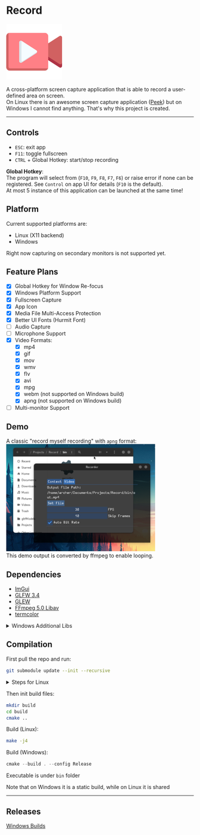 # Record

<img src="./assets/icon.png" width="150" alt="Icon">

A cross-platform screen capture application that is able to record a user-defined area on screen.  
On Linux there is an awesome screen capture application ([Peek](https://github.com/phw/peek)) but on Windows I cannot find anything. That's why this project is created.  

------

## Controls

* `ESC`: exit app  
* `F11`: toggle fullscreen  
* `CTRL` + Global Hotkey: start/stop recording  

__Global Hotkey__:  
The program will select from (`F10`, `F9`, `F8`, `F7`, `F6`) or raise error if none can be registered. See `Control` on app UI for details (`F10` is the default).  
At most 5 instance of this application can be launched at the same time!

## Platform  

Current supported platforms are:  
* Linux (X11 backend)  
* Windows  

Right now capturing on secondary monitors is not supported yet.

## Feature Plans

- [x] Global Hotkey for Window Re-focus  
- [x] Windows Platform Support  
- [x] Fullscreen Capture  
- [x] App Icon  
- [x] Media File Multi-Access Protection  
- [x] Better UI Fonts (Hurmit Font)  
- [ ] Audio Capture  
- [ ] Microphone Support  
- [x] Video Formats:  
    - [x] mp4  
    - [x] gif  
    - [x] mov  
    - [x] wmv  
    - [x] flv  
    - [x] avi  
    - [x] mpg  
    - [x] webm (not supported on Windows build)  
    - [x] apng (not supported on Windows build)  
- [ ] Multi-monitor Support  

## Demo

A classic "record myself recording" with `apng` format:  
<img src="./assets/demo.apng" width="400" alt="Demo">  
This demo output is converted by ffmpeg to enable looping.

## Dependencies

* [ImGui](https://github.com/ocornut/imgui)  
* [GLFW 3.4](https://github.com/glfw/glfw)  
* [GLEW](http://glew.sourceforge.net/)  
* [FFmpeg 5.0 Libav](https://github.com/FFmpeg/FFmpeg)  
* [termcolor](https://github.com/ikalnytskyi/termcolor)  

<details>
<summary>Windows Additional Libs</summary>

The following libs are required for Windows static build, but should all exist in a standard Windows environment:  
* comdlg32.lib  
* mfplat.lib  
* mfuuid.lib  
* strmiids.lib  
* secur32.lib  
* shlwapi.lib  
* vfw32.lib  
* ws2_32.lib  
* bcrypt.lib  

</details>

## Compilation

First pull the repo and run:
```bash
git submodule update --init --recursive
```

<details>
<summary>Steps for Linux</summary>

On linux, make sure `ffmpeg` (version 5.0) and related `libav` libraries are installed. If you are not sure:
```bash
ldconfig -p | grep libav
ldconfig -p | grep libsw
```
and look for the following libraries:
* `libavdevice`  
* `libavfilter`  
* `libavformat`  
* `libavcodec`  
* `libswresample`  
* `libswscale`  
* `libavutil`  

If you are not using X11, run following:
```bash
export GDK_BACKEND=x11
```
to force x11 backend.

</details>

Then init build files:
```bash
mkdir build
cd build
cmake ..
```

Build (Linux):
```bash
make -j4
```

Build (Windows):
```powershell
cmake --build . --config Release
```

Executable is under `bin` folder

Note that on Windows it is a static build, while on Linux it is shared

------

## Releases

[Windows Builds](https://github.com/teamclouday/Record/releases)